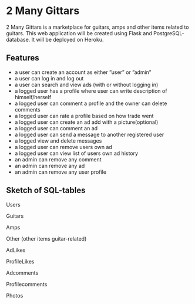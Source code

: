 # 2 Many Gittars

2 Many Gittars is a marketplace for guitars, amps and other items related to guitars. This web application will be created using Flask and PostgreSQL-database. It will be deployed on Heroku.


## Features
- a user can create an account as either ”user” or ”admin”
- a user can log in and log out
- a user can search and view ads (with or without logging in)
- a logged user has a profile where user can write description of himself/herself
- a logged user can comment a profile and the owner can delete comments
- a logged user can rate a profile based on how trade went
- a logged user can create an ad add with a picture(optional)
- a logged user can comment an ad
- a logged user can send a message to another registered user
- a logged view and delete messages
- a logged user can remove users own ad
- a logged user can view list of users own ad history
- an admin can remove any comment
- an admin can remove any ad
- an admin can remove any user profile

## Sketch of SQL-tables

Users

Guitars

Amps 

Other (other items guitar-related)

AdLikes

ProfileLikes

Adcomments

Profilecomments

Photos


